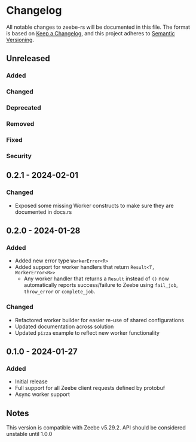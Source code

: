 # Changelog

All notable changes to zeebe-rs will be documented in this file. The format is based on [Keep a Changelog](https://keepachangelog.com/en/1.0.0/), and this project adheres to [Semantic Versioning](https://semver.org/).

## Unreleased

### Added

### Changed

### Deprecated

### Removed

### Fixed

### Security

## 0.2.1 - 2024-02-01

### Changed

- Exposed some missing Worker constructs to make sure they are documented in docs.rs

## 0.2.0 - 2024-01-28

### Added

- Added new error type `WorkerError<R>`
- Added support for worker handlers that return `Result<T, WorkerError<R>>`
  - Any worker handler that returns a `Result` instead of `()` now automatically reports success/failure to Zeebe
    using `fail_job`, `throw_error` or `complete_job`.

### Changed

- Refactored worker builder for easier re-use of shared configurations
- Updated documentation across solution
- Updated `pizza` example to reflect new worker functionality

## 0.1.0 - 2024-01-27

### Added

- Initial release
- Full support for all Zeebe client requests defined by protobuf
- Async worker support

## Notes

This version is compatible with Zeebe v5.29.2. API should be considered unstable until 1.0.0
